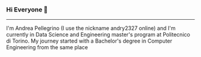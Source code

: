 ### Hi Everyone 👋
---
I'm Andrea Pellegrino (I use the nickname andry2327 online) and I'm currently in Data Science and Engineering master's program at Politecnico di Torino. 
My journey started with a Bachelor's degree in Computer Engineering from the same place

<!--
**andry2327/andry2327** is a ✨ _special_ ✨ repository because its `README.md` (this file) appears on your GitHub profile.

Here are some ideas to get you started:

- 🔭 I’m currently working on ...
- 🌱 I’m currently learning ...
- 👯 I’m looking to collaborate on ...
- 🤔 I’m looking for help with ...
- 💬 Ask me about ...
- 📫 How to reach me: ...
- 😄 Pronouns: ...
- ⚡ Fun fact: ...
-->
